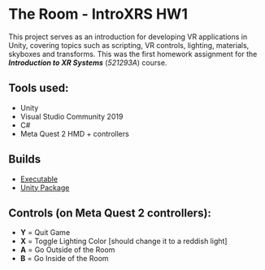 # The Room - IntroXRS HW1
This project serves as an introduction for developing VR applications in Unity, covering topics such as scripting, VR controls, lighting, materials, skyboxes and transforms. This was the first homework assignment for the ***Introduction to XR Systems*** (*521293A*) course.

## Tools used:
- Unity
- Visual Studio Community 2019
- C#
- Meta Quest 2 HMD + controllers

## Builds
- [Executable](https://drive.google.com/file/d/1ouHYET2mO6HjFnwmb7bMWHY5zmvHxtWW/view?usp=drive_link)
- [Unity Package](https://drive.google.com/file/d/1iWGBTPeY6ZoWgyI6q4VP6bn2D9LFNQRF/view?usp=drive_link)

## Controls (on Meta Quest 2 controllers):
- **Y** = Quit Game
- **X** = Toggle Lighting Color [should change it to a reddish light]
- **A** = Go Outside of the Room
- **B** = Go Inside of the Room

